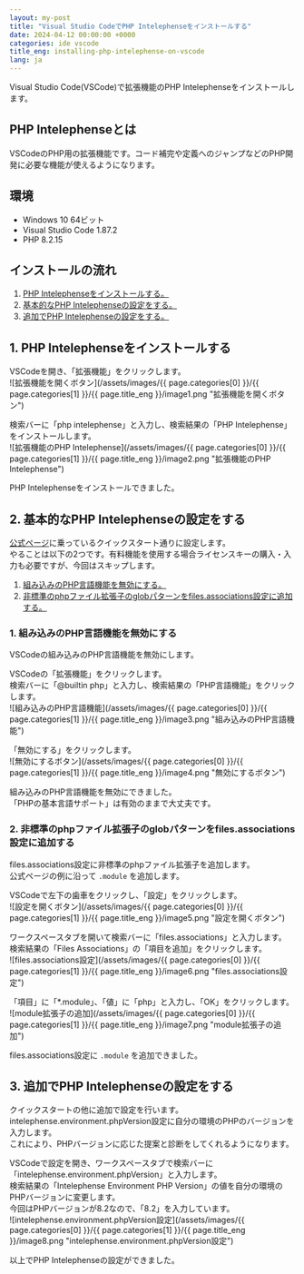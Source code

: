 ```yaml
---
layout: my-post
title: "Visual Studio CodeでPHP Intelephenseをインストールする"
date: 2024-04-12 00:00:00 +0000
categories: ide vscode
title_eng: installing-php-intelephense-on-vscode
lang: ja
---
```


Visual Studio Code(VSCode)で拡張機能のPHP Intelephenseをインストールします。

## PHP Intelephenseとは
VSCodeのPHP用の拡張機能です。コード補完や定義へのジャンプなどのPHP開発に必要な機能が使えるようになります。

## 環境
- Windows 10 64ビット
- Visual Studio Code 1.87.2
- PHP 8.2.15

## インストールの流れ
1. [PHP Intelephenseをインストールする。](#1-php-intelephenseをインストールする)
2. [基本的なPHP Intelephenseの設定をする。](#2-基本的なphp-intelephenseの設定をする)
3. [追加でPHP Intelephenseの設定をする。](#3-追加でphp-intelephenseの設定をする)

## 1. PHP Intelephenseをインストールする
VSCodeを開き、「拡張機能」をクリックします。  
![拡張機能を開くボタン](/assets/images/{{ page.categories[0] }}/{{ page.categories[1] }}/{{ page.title_eng }}/image1.png "拡張機能を開くボタン")

検索バーに「php intelephense」と入力し、検索結果の「PHP Intelephense」をインストールします。  
![拡張機能のPHP Intelephense](/assets/images/{{ page.categories[0] }}/{{ page.categories[1] }}/{{ page.title_eng }}/image2.png "拡張機能のPHP Intelephense")

PHP Intelephenseをインストールできました。

## 2. 基本的なPHP Intelephenseの設定をする
[公式ページ](https://marketplace.visualstudio.com/items?itemName=bmewburn.vscode-intelephense-client)に乗っているクイックスタート通りに設定します。  
やることは以下の2つです。有料機能を使用する場合ライセンスキーの購入・入力も必要ですが、今回はスキップします。  
1. [組み込みのPHP言語機能を無効にする。](#1-組み込みのphp言語機能を無効にする)
2. [非標準のphpファイル拡張子のglobパターンをfiles.associations設定に追加する。](#2-非標準のphpファイル拡張子のglobパターンをfilesassociations設定に追加する)

### 1. 組み込みのPHP言語機能を無効にする
VSCodeの組み込みのPHP言語機能を無効にします。

VSCodeの「拡張機能」をクリックします。  
検索バーに「@builtin php」と入力し、検索結果の「PHP言語機能」をクリックします。  
![組み込みのPHP言語機能](/assets/images/{{ page.categories[0] }}/{{ page.categories[1] }}/{{ page.title_eng }}/image3.png "組み込みのPHP言語機能")

「無効にする」をクリックします。  
![無効にするボタン](/assets/images/{{ page.categories[0] }}/{{ page.categories[1] }}/{{ page.title_eng }}/image4.png "無効にするボタン")

組み込みのPHP言語機能を無効にできました。  
「PHPの基本言語サポート」は有効のままで大丈夫です。

### 2. 非標準のphpファイル拡張子のglobパターンをfiles.associations設定に追加する
files.associations設定に非標準のphpファイル拡張子を追加します。  
公式ページの例に沿って `.module` を追加します。

VSCodeで左下の歯車をクリックし、「設定」をクリックします。  
![設定を開くボタン](/assets/images/{{ page.categories[0] }}/{{ page.categories[1] }}/{{ page.title_eng }}/image5.png "設定を開くボタン")

ワークスペースタブを開いて検索バーに「files.associations」と入力します。  
検索結果の「Files Associations」の「項目を追加」をクリックします。  
![files.associations設定](/assets/images/{{ page.categories[0] }}/{{ page.categories[1] }}/{{ page.title_eng }}/image6.png "files.associations設定")

「項目」に「*.module」、「値」に「php」と入力し、「OK」をクリックします。  
![module拡張子の追加](/assets/images/{{ page.categories[0] }}/{{ page.categories[1] }}/{{ page.title_eng }}/image7.png "module拡張子の追加")

files.associations設定に `.module` を追加できました。

## 3. 追加でPHP Intelephenseの設定をする
クイックスタートの他に追加で設定を行います。  
intelephense.environment.phpVersion設定に自分の環境のPHPのバージョンを入力します。  
これにより、PHPバージョンに応じた提案と診断をしてくれるようになります。

VSCodeで設定を開き、ワークスペースタブで検索バーに「intelephense.environment.phpVersion」と入力します。  
検索結果の「Intelephense Environment PHP Version」の値を自分の環境のPHPバージョンに変更します。  
今回はPHPバージョンが8.2なので、「8.2」を入力しています。  
![intelephense.environment.phpVersion設定](/assets/images/{{ page.categories[0] }}/{{ page.categories[1] }}/{{ page.title_eng }}/image8.png "intelephense.environment.phpVersion設定")

以上でPHP Intelephenseの設定ができました。